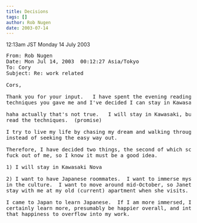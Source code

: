 ```yaml
---
title: Decisions
tags: []
author: Rob Nugen
date: 2003-07-14
---
```


<p class=date>12:13am JST Monday 14 July 2003</p>

<pre>
From: Rob Nugen <rob@robnugen.com>
Date: Mon Jul 14, 2003  00:12:27 Asia/Tokyo
To: Cory
Subject: Re: work related

Cors,

Thank you for your input.   I have spent the evening reading the
techniques you gave me and I've decided I can stay in Kawasaki.

haha actually that's not true.   I will stay in Kawasaki, but I didn't
read the techniques.  (promise)

I try to live my life by chasing my dream and walking through my fears
instead of seeking the easy way out.

Therefore, I have decided two things, the second of which scares the
fuck out of me, so I know it must be a good idea.

1) I will stay in Kawasaki Nova

2) I want to have Japanese roommates.  I want to immerse myself more
in the culture.  I want to move around mid-October, so Janette can
stay with me at my old (current) apartment when she visits.

I came to Japan to learn Japanese.  If I am more immersed, I'll
certainly learn more, presumably be happier overall, and intend for
that happiness to overflow into my work.
</pre>
